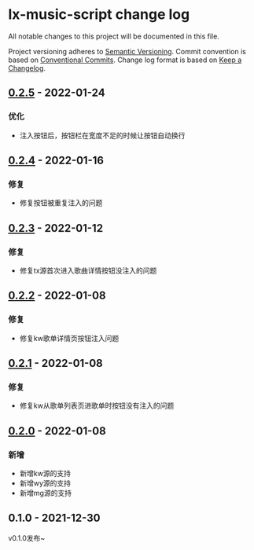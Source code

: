 # lx-music-script change log

All notable changes to this project will be documented in this file.

Project versioning adheres to [Semantic Versioning](http://semver.org/).
Commit convention is based on [Conventional Commits](http://conventionalcommits.org).
Change log format is based on [Keep a Changelog](http://keepachangelog.com/).

## [0.2.5](https://github.com/lyswhut/lx-music-script/compare/v0.2.4...v0.2.5) - 2022-01-24

### 优化

- 注入按钮后，按钮栏在宽度不足的时候让按钮自动换行

## [0.2.4](https://github.com/lyswhut/lx-music-script/compare/v0.2.3...v0.2.4) - 2022-01-16

### 修复

- 修复按钮被重复注入的问题

## [0.2.3](https://github.com/lyswhut/lx-music-script/compare/v0.2.2...v0.2.3) - 2022-01-12

### 修复

- 修复tx源首次进入歌曲详情按钮没注入的问题

## [0.2.2](https://github.com/lyswhut/lx-music-script/compare/v0.2.1...v0.2.2) - 2022-01-08

### 修复

- 修复kw歌单详情页按钮注入问题

## [0.2.1](https://github.com/lyswhut/lx-music-script/compare/v0.2.0...v0.2.1) - 2022-01-08

### 修复

- 修复kw从歌单列表页进歌单时按钮没有注入的问题

## [0.2.0](https://github.com/lyswhut/lx-music-script/compare/v0.1.0...v0.2.0) - 2022-01-08

### 新增

- 新增kw源的支持
- 新增wy源的支持
- 新增mg源的支持

## 0.1.0 - 2021-12-30

v0.1.0发布~
